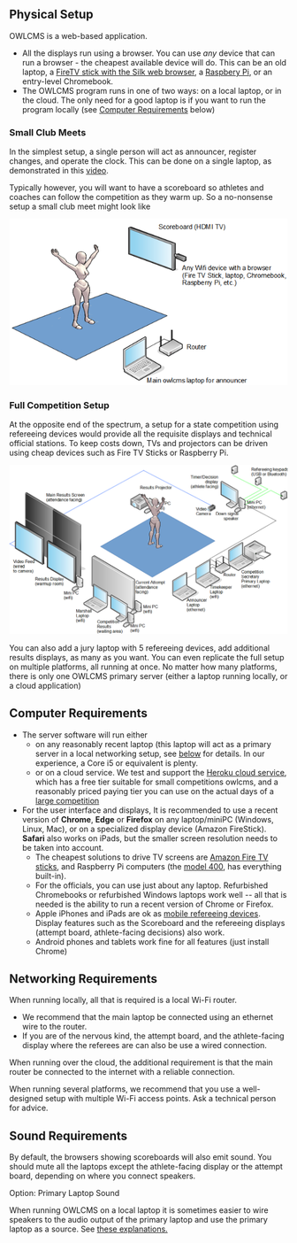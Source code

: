 ## Physical Setup

OWLCMS is a web-based application.  

- All the displays run using a browser. You can use *any* device that can run a browser - the cheapest available device will do.  This can be an old laptop, a [FireTV stick with the Silk web browser](FireTV),  a [Raspbery Pi](https://www.raspberrypi.org/products/raspberry-pi-400/), or an entry-level Chromebook. 
- The OWLCMS program runs in one of two ways: on a local laptop, or in the cloud.  The only need for a good laptop is if you want to run the program locally (see [Computer Requirements](#computer-requirements) below)

### Small Club Meets

In the simplest setup, a single person will act as announcer, register changes, and operate the clock.  This can be done on a single laptop, as demonstrated in this [video](Demo1).

Typically however, you will want to have a scoreboard so athletes and coaches can follow the competition as they warm up.  So a no-nonsense setup a small club meet might look like

<center><img src="img/equipment/ClubCompetitionWIFI.png" alt="ClubCompetitionWIFI" /></center>

### Full Competition Setup

At the opposite end of the spectrum, a setup for a state competition using refereeing devices would provide all the requisite displays and technical official stations.  To keep costs down, TVs and projectors can be driven using cheap devices such as Fire TV Sticks or Raspberry Pi.



![StateCompetition](img/equipment/StateCompetition.png)



You can also add a jury laptop with 5 refereeing devices, add additional results displays, as many as you want.  You can even replicate the full setup on multiple platforms, all running at once.  No matter how many platforms, there is only one OWLCMS primary server (either a laptop running locally, or a cloud application) 

## Computer Requirements

- The server software will run either 
  - on any reasonably recent laptop (this laptop will act as a primary server in a local networking setup, see [below](#local-access-over-a-local-network) for details.  In our experience, a Core i5 or equivalent is plenty.
  - or on a cloud service. We test and support the [Heroku cloud service](Heroku#Heroku), which has a free tier suitable for small competitions owlcms, and a reasonably priced paying tier you can use on the actual days of a [large competition](HerokuLarge)
- For the user interface and displays,  It is recommended to use a recent version of **Chrome**, **Edge** or **Firefox** on any laptop/miniPC (Windows, Linux, Mac), or on a specialized display device (Amazon FireStick).  **Safari** also works on iPads, but the smaller screen resolution needs to be taken into account.
  -  The cheapest solutions to drive TV screens are [Amazon Fire TV sticks](FireTV), and Raspberry Pi  computers (the [model 400](https://www.raspberrypi.org/products/raspberry-pi-400/), has everything built-in).
  - For the officials, you can use just about any laptop.  Refurbished Chromebooks or refurbished Windows laptops work well -- all that is needed is the ability to run a recent version of Chrome or Firefox.
  - Apple iPhones and iPads are ok as [mobile refereeing devices](Refereeing#mobile-device-refereeing).   Display features such as the Scoreboard and the refereeing displays (attempt board, athlete-facing decisions) also work.
  - Android phones and tablets work fine for all features (just install Chrome)

## Networking Requirements

When running locally, all that is required is a local Wi-Fi router.  

- We recommend that the main laptop be connected using an ethernet wire to the router.
- If you are of the nervous kind, the attempt board, and the athlete-facing display where the referees are can also be use a wired connection.

When running over the cloud, the additional requirement is that the main router be connected to the internet with a reliable connection.

When running several platforms, we recommend that you use a well-designed setup with multiple Wi-Fi access points.  Ask a technical person for advice.

## Sound Requirements

By default, the browsers showing scoreboards will also emit sound.   You should mute all the laptops except the athlete-facing display or the attempt board, depending on where you connect speakers.

Option: Primary Laptop Sound

When running OWLCMS on a local laptop it is sometimes easier to wire speakers to the audio output of the primary laptop and use the primary laptop as a source.   See [these explanations.](Preparation#associating-an-audio-output-with-a-platform)